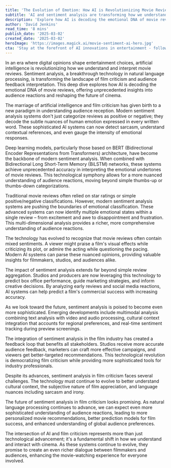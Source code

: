 ```yaml
---
title: 'The Evolution of Emotion: How AI is Revolutionizing Movie Review Analysis'
subtitle: 'AI and sentiment analysis are transforming how we understand film criticism'
description: 'Explore how AI is decoding the emotional DNA of movie reviews with sentiment analysis, offering unprecedented insights into audience reactions and reshaping the future of cinema. Discover the impact of AI on film criticism, box office predictions, and how advanced technology is changing audience feedback interpretation.'
author: 'David Jenkins'
read_time: '8 mins'
publish_date: '2025-03-02'
created_date: '2025-03-02'
heroImage: 'https://images.magick.ai/movie-sentiment-ai-hero.jpg'
cta: 'Stay at the forefront of AI innovations in entertainment - follow us on LinkedIn for daily updates on how technology is reshaping the future of cinema!'
---
```


In an era where digital opinions shape entertainment choices, artificial intelligence is revolutionizing how we understand and interpret movie reviews. Sentiment analysis, a breakthrough technology in natural language processing, is transforming the landscape of film criticism and audience feedback interpretation. This deep dive explores how AI is decoding the emotional DNA of movie reviews, offering unprecedented insights into audience reactions and reshaping the future of cinema.

The marriage of artificial intelligence and film criticism has given birth to a new paradigm in understanding audience reception. Modern sentiment analysis systems don't just categorize reviews as positive or negative; they decode the subtle nuances of human emotion expressed in every written word. These sophisticated AI systems can now detect sarcasm, understand contextual references, and even gauge the intensity of emotional responses.

Deep learning models, particularly those based on BERT (Bidirectional Encoder Representations from Transformers) architecture, have become the backbone of modern sentiment analysis. When combined with Bidirectional Long Short-Term Memory (BiLSTM) networks, these systems achieve unprecedented accuracy in interpreting the emotional undertones of movie reviews. This technological symphony allows for a more nuanced understanding of audience reactions, moving beyond simple thumbs-up or thumbs-down categorizations.

Traditional movie reviews often relied on star ratings or simple positive/negative classifications. However, modern sentiment analysis systems are pushing the boundaries of emotional classification. These advanced systems can now identify multiple emotional states within a single review – from excitement and awe to disappointment and frustration. This multi-dimensional analysis provides a richer, more comprehensive understanding of audience reactions.

The technology has evolved to recognize that movie reviews often contain mixed sentiments. A viewer might praise a film's visual effects while criticizing its plot, or admire the acting while questioning the pacing. Modern AI systems can parse these nuanced opinions, providing valuable insights for filmmakers, studios, and audiences alike.

The impact of sentiment analysis extends far beyond simple review aggregation. Studios and producers are now leveraging this technology to predict box office performance, guide marketing strategies, and inform creative decisions. By analyzing early reviews and social media reactions, AI systems can help predict a film's commercial success with increasing accuracy.

As we look toward the future, sentiment analysis is poised to become even more sophisticated. Emerging developments include multimodal analysis combining text analysis with video and audio processing, cultural context integration that accounts for regional preferences, and real-time sentiment tracking during preview screenings.

The integration of sentiment analysis in the film industry has created a feedback loop that benefits all stakeholders. Studios receive more accurate audience feedback, marketers can craft more effective campaigns, and viewers get better-targeted recommendations. This technological revolution is democratizing film criticism while providing more sophisticated tools for industry professionals.

Despite its advances, sentiment analysis in film criticism faces several challenges. The technology must continue to evolve to better understand cultural context, the subjective nature of film appreciation, and language nuances including sarcasm and irony.

The future of sentiment analysis in film criticism looks promising. As natural language processing continues to advance, we can expect even more sophisticated understanding of audience reactions, leading to more personalized movie recommendations, better prediction models for film success, and enhanced understanding of global audience preferences.

The intersection of AI and film criticism represents more than just technological advancement; it's a fundamental shift in how we understand and interact with cinema. As these systems continue to evolve, they promise to create an even richer dialogue between filmmakers and audiences, enhancing the movie-watching experience for everyone involved.